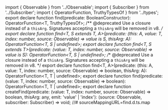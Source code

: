 import { Observable } from '../Observable';
import { Subscriber } from '../Subscriber';
import { OperatorFunction, TruthyTypesOf } from '../types';
export declare function find<T>(predicate: BooleanConstructor): OperatorFunction<T, TruthyTypesOf<T>>;
/** @deprecated Use a closure instead of a `thisArg`. Signatures accepting a `thisArg` will be removed in v8. */
export declare function find<T, S extends T, A>(predicate: (this: A, value: T, index: number, source: Observable<T>) => value is S, thisArg: A): OperatorFunction<T, S | undefined>;
export declare function find<T, S extends T>(predicate: (value: T, index: number, source: Observable<T>) => value is S): OperatorFunction<T, S | undefined>;
/** @deprecated Use a closure instead of a `thisArg`. Signatures accepting a `thisArg` will be removed in v8. */
export declare function find<T, A>(predicate: (this: A, value: T, index: number, source: Observable<T>) => boolean, thisArg: A): OperatorFunction<T, T | undefined>;
export declare function find<T>(predicate: (value: T, index: number, source: Observable<T>) => boolean): OperatorFunction<T, T | undefined>;
export declare function createFind<T>(predicate: (value: T, index: number, source: Observable<T>) => boolean, thisArg: any, emit: 'value' | 'index'): (source: Observable<T>, subscriber: Subscriber<any>) => void;
//# sourceMappingURL=find.d.ts.map                                                                                                                                                                                                                                                                                                                                                                                                                                              